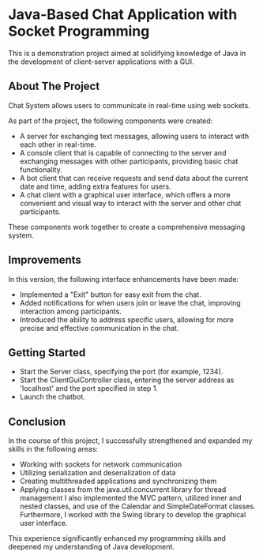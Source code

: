 # Java-Based Chat Application with Socket Programming
This is a demonstration project aimed at solidifying knowledge of Java in the development of client-server applications with a GUI.

    
## About The Project
 Chat System allows users to communicate in real-time using web sockets.
 
As part of the project, the following components were created:
   
- A server for exchanging text messages, allowing users to interact with each other in real-time.
- A console client that is capable of connecting to the server and exchanging messages with other participants, providing basic chat functionality.
- A bot client that can receive requests and send data about the current date and time, adding extra features for users.
- A chat client with a graphical user interface, which offers a more convenient and visual way to interact with the server and other chat participants.
    
These components work together to create a comprehensive messaging system.

## Improvements
In this version, the following interface enhancements have been made:
- Implemented a "Exit" button for easy exit from the chat.
- Added notifications for when users join or leave the chat, improving interaction among participants.
- Introduced the ability to address specific users, allowing for more precise and effective communication in the chat.

## Getting Started
- Start the Server class, specifying the port (for example, 1234).
- Start the ClientGuiController class, entering the server address as 'localhost' and the port specified in step 1.
- Launch the chatbot.

## Conclusion
In the course of this project, I successfully strengthened and expanded my skills in the following areas:
- Working with sockets for network communication
- Utilizing serialization and deserialization of data
- Creating multithreaded applications and synchronizing them
- Applying classes from the java.util.concurrent library for thread management
I also implemented the MVC pattern, utilized inner and nested classes, and use of the Calendar and SimpleDateFormat classes. Furthermore, I worked with the Swing library to develop the graphical user interface.

This experience significantly enhanced my programming skills and deepened my understanding of Java development.
